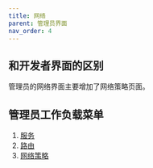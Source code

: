 ```yaml
---
title: 网络
parent: 管理员界面
nav_order: 4
---
```


## 和开发者界面的区别

管理员的网络界面主要增加了网络策略页面。

## 管理员工作负载菜单
1. [服务](../../dev/network-stroage/services)
2. [路由](../../dev/network-stroage/ingresses)
3. [网络策略](./networkpolicies)